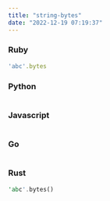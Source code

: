 ```yaml
---
title: "string-bytes"
date: "2022-12-19 07:19:37"
---
```


### Ruby

```ruby
'abc'.bytes
```

### Python

```python

```

### Javascript

```javascript

```

### Go

```go

```

### Rust

```rust
'abc'.bytes()
```
